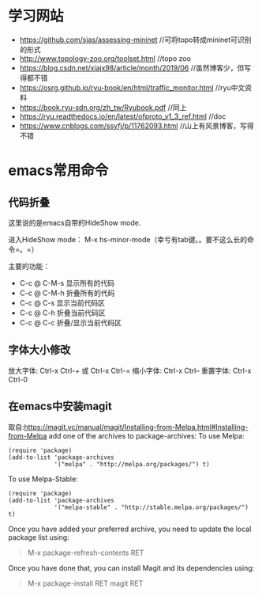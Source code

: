 # 学习网站
* https://github.com/sjas/assessing-mininet //可将topo转成mininet可识别的形式
* http://www.topology-zoo.org/toolset.html //topo zoo
* https://blog.csdn.net/xiajx98/article/month/2019/06 //虽然博客少，但写得都不错
* https://osrg.github.io/ryu-book/en/html/traffic_monitor.html //ryu中文资料
* https://book.ryu-sdn.org/zh_tw/Ryubook.pdf //同上
* https://ryu.readthedocs.io/en/latest/ofproto_v1_3_ref.html //doc
* https://www.cnblogs.com/ssyfj/p/11762093.html //山上有风景博客，写得不错

# emacs常用命令
## 代码折叠
这里说的是emacs自带的HideShow mode.

进入HideShow mode： M-x hs-minor-mode（幸亏有tab键。。要不这么长的命令=。=）

主要的功能：

* C-c @ C-M-s 显示所有的代码
* C-c @ C-M-h 折叠所有的代码
* C-c @ C-s 显示当前代码区
* C-c @ C-h 折叠当前代码区
* C-c @ C-c 折叠/显示当前代码区

## 字体大小修改
放大字体: Ctrl-x Ctrl-+ 或 Ctrl-x Ctrl-=
缩小字体: Ctrl-x Ctrl–
重置字体: Ctrl-x Ctrl-0

## 在emacs中安装magit
取自:https://magit.vc/manual/magit/Installing-from-Melpa.html#Installing-from-Melpa
add one of the archives to package-archives:
To use Melpa: 
```
(require 'package)
(add-to-list 'package-archives
             '("melpa" . "http://melpa.org/packages/") t)
```
To use Melpa-Stable: 
```
(require 'package)
(add-to-list 'package-archives
             '("melpa-stable" . "http://stable.melpa.org/packages/") t)
```
Once you have added your preferred archive, you need to update the local package list using:

> M-x package-refresh-contents RET

Once you have done that, you can install Magit and its dependencies using:

> M-x package-install RET magit RET
